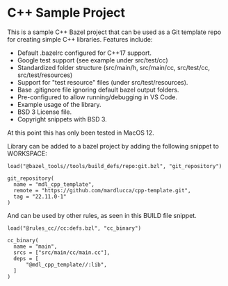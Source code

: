 # C++ Sample Project

This is a sample C++ Bazel project that can be used as a Git template repo for creating simple C++ 
libraries. Features include:
* Default .bazelrc configured for C++17 support.
* Google test support (see example under src/test/cc)
* Standardized folder structure (src/main/h, src/main/cc, src/test/cc, src/test/resources)
* Support for "test resource" files (under src/test/resources).
* Base .gitignore file ignoring default bazel output folders.
* Pre-configured to allow running/debugging in VS Code.
* Example usage of the library.
* BSD 3 License file. 
* Copyright snippets with BSD 3.


At this point this has only been tested in MacOS 12.

Library can be added to a bazel project by adding the following snippet to WORKSPACE:
```
load("@bazel_tools//tools/build_defs/repo:git.bzl", "git_repository")

git_repository(
  name = "mdl_cpp_template",
  remote = "https://github.com/mardlucca/cpp-template.git",
  tag = "22.11.0-1"
)
```
And can be used by other rules, as seen in this BUILD file snippet.

```
load("@rules_cc//cc:defs.bzl", "cc_binary")

cc_binary(
  name = "main",
  srcs = ["src/main/cc/main.cc"],
  deps = [
      "@mdl_cpp_template//:lib",
  ]
)
```